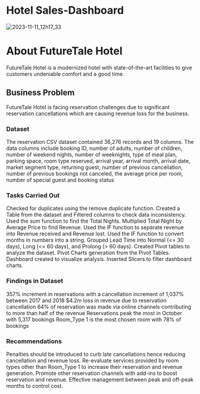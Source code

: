 # Hotel Sales-Dashboard



![2023-11-11_12h17_33](https://github.com/lola07/Hotel-Sales-Dashboard/assets/26351775/59c81969-4519-45af-ba22-642e3d5d170a)









<h1>About FutureTale Hotel</h1>
FutureTale Hotel is a modernized hotel with state-of-the-art facilities to give customers undeniable comfort and a good time.

<h2>Business Problem</h2>
FutureTale Hotel is facing reservation challenges due to significant reservation cancellations which are causing revenue loss for the business.

<h3>Dataset</h3>
The reservation CSV dataset contained 36,276 records and 19 columns. The data columns include booking ID, number of adults, number of children, number of weekend nights, number of weeknights, type of meal plan, parking space, room type reserved, arrival year, arrival month, arrival date, market segment type, returning guest, number of previous cancellation, number of previous bookings not canceled, the average price per room, number of special guest and booking status

<h3>Tasks Carried Out</h3>
Checked for duplicates using the remove duplicate function.
Created a Table from the dataset and Filtered columns to check data inconsistency.
Used the sum function to find the Total Nights.
Multiplied Total Night by Average Price to find Revenue.
Used the IF function to separate revenue into Revenue received and Revenue lost.
Used the IF function to convert months in numbers into a string.
Grouped Lead Time into Normal (<= 30 days), Long (<= 60 days), and Prolong (> 60 days).
Created Pivot tables to analyze the dataset.
Pivot Charts  generation from the Pivot Tables.
Dashboard created to visualize analysis.
Inserted Slicers to filter dashboard charts.
<h3>Findings in Dataset</h3>
357% increment in reservations with a cancellation increment of 1,037% between 2017 and 2018
$4.2m loss in revenue due to reservation cancellation
64% of reservation was made via online channels contributing to more than half of the revenue
Reservations peak the most in  October with 5,317 bookings
Room_Type 1 is the most chosen room with 78% of bookings
<h3>Recommendations</h3>
Penalties should be introduced to curb late cancellations hence reducing cancellation and revenue loss.
Re-evaluate services provided by room types other than Room_Type 1 to increase their reservation and revenue generation.
Promote other reservation channels with add-ins to boost reservation and revenue.
Effective management between peak and off-peak months to control cost.

